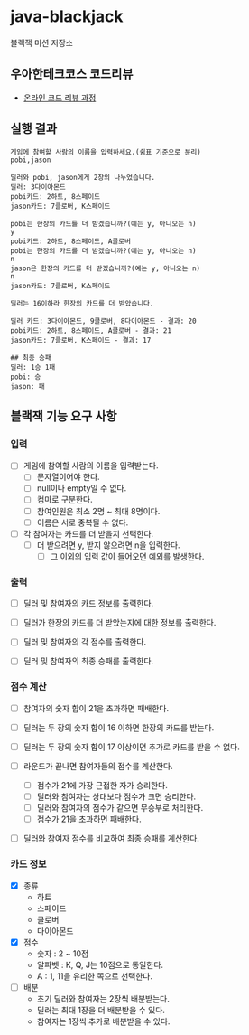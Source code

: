 # java-blackjack

블랙잭 미션 저장소

## 우아한테크코스 코드리뷰

- [온라인 코드 리뷰 과정](https://github.com/woowacourse/woowacourse-docs/blob/master/maincourse/README.md)

## 실행 결과
```
게임에 참여할 사람의 이름을 입력하세요.(쉼표 기준으로 분리)
pobi,jason

딜러와 pobi, jason에게 2장의 나누었습니다.
딜러: 3다이아몬드
pobi카드: 2하트, 8스페이드
jason카드: 7클로버, K스페이드

pobi는 한장의 카드를 더 받겠습니까?(예는 y, 아니오는 n)
y
pobi카드: 2하트, 8스페이드, A클로버
pobi는 한장의 카드를 더 받겠습니까?(예는 y, 아니오는 n)
n
jason은 한장의 카드를 더 받겠습니까?(예는 y, 아니오는 n)
n
jason카드: 7클로버, K스페이드

딜러는 16이하라 한장의 카드를 더 받았습니다.

딜러 카드: 3다이아몬드, 9클로버, 8다이아몬드 - 결과: 20
pobi카드: 2하트, 8스페이드, A클로버 - 결과: 21
jason카드: 7클로버, K스페이드 - 결과: 17

## 최종 승패
딜러: 1승 1패
pobi: 승
jason: 패
```

## 블랙잭 기능 요구 사항
### 입력
- [ ] 게임에 참여할 사람의 이름을 입력받는다.
  - [ ] 문자열이어야 한다.
  - [ ] null이나 empty일 수 없다.
  - [ ] 컴마로 구분한다.
  - [ ] 참여인원은 최소 2명 ~ 최대 8명이다.
  - [ ] 이름은 서로 중복될 수 없다.
- [ ] 각 참여자는 카드를 더 받을지 선택한다.
  - [ ] 더 받으려면 y, 받지 않으려면 n을 입력한다.
    - [ ] 그 이외의 입력 값이 들어오면 예외를 발생한다.

### 출력
- [ ] 딜러 및 참여자의 카드 정보를 출력한다.
- [ ] 딜러가 한장의 카드를 더 받았는지에 대한 정보를 출력한다.
- [ ] 딜러 및 참여자의 각 점수를 출력한다. 
- [ ] 딜러 및 참여자의 최종 승패를 출력한다.


### 점수 계산
  - [ ] 참여자의 숫자 합이 21을 초과하면 패배한다.
  - [ ] 딜러는 두 장의 숫자 합이 16 이하면 한장의 카드를 받는다.
  - [ ] 딜러는 두 장의 숫자 합이 17 이상이면 추가로 카드를 받을 수 없다.
- [ ] 라운드가 끝나면 참여자들의 점수를 계산한다.
  - [ ] 점수가 21에 가장 근접한 자가 승리한다.
  - [ ] 딜러와 참여자는 상대보다 점수가 크면 승리한다.
  - [ ] 딜러와 참여자의 점수가 같으면 무승부로 처리한다.
  - [ ] 점수가 21을 초과하면 패배한다.
- [ ] 딜러와 참여자 점수를 비교하여 최종 승패를 계산한다.


### 카드 정보
- [x] 종류
  - 하트
  - 스페이드
  - 클로버 
  - 다이아몬드
- [x] 점수 
  - 숫자 : 2 ~ 10점
  - 알파벳 : K, Q, J는 10점으로 통일한다.
  - A : 1, 11을 유리한 쪽으로 선택한다.
- [ ] 배분
  - 초기 딜러와 참여자는 2장씩 배분받는다.
  - 딜러는 최대 1장을 더 배분받을 수 있다.
  - 참여자는 1장씩 추가로 배분받을 수 있다.



    
